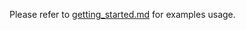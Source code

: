 Please refer to [getting_started.md][link-getting_started] for examples usage.



<!--
Link
-->

[link-getting_started]: https://github.com/Wiznet/WizFi360-EVB-Pico-AZURE-C/blob/main/getting_started.md
